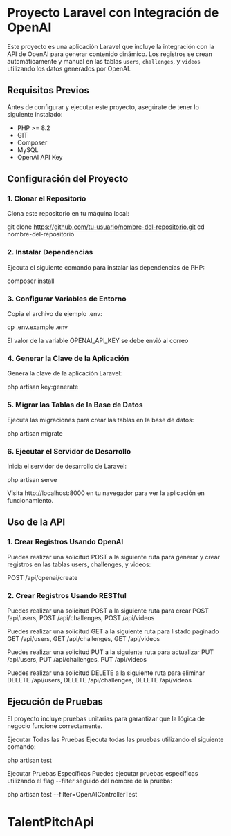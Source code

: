 # Proyecto Laravel con Integración de OpenAI

Este proyecto es una aplicación Laravel que incluye la integración con la API de OpenAI para generar contenido dinámico. 
Los registros se crean automáticamente y manual en las tablas `users`, `challenges`, y `videos` utilizando los datos generados por OpenAI.

## Requisitos Previos

Antes de configurar y ejecutar este proyecto, asegúrate de tener lo siguiente instalado:

- PHP >= 8.2
- GIT
- Composer
- MySQL
- OpenAI API Key

## Configuración del Proyecto

### 1. Clonar el Repositorio
Clona este repositorio en tu máquina local:

git clone https://github.com/tu-usuario/nombre-del-repositorio.git
cd nombre-del-repositorio


### 2. Instalar Dependencias
Ejecuta el siguiente comando para instalar las dependencias de PHP:

composer install


### 3. Configurar Variables de Entorno
Copia el archivo de ejemplo .env:

cp .env.example .env

El valor de la variable OPENAI_API_KEY se debe envió al correo

### 4. Generar la Clave de la Aplicación
Genera la clave de la aplicación Laravel:

php artisan key:generate


### 5. Migrar las Tablas de la Base de Datos
Ejecuta las migraciones para crear las tablas en la base de datos:

php artisan migrate


### 6. Ejecutar el Servidor de Desarrollo
Inicia el servidor de desarrollo de Laravel:

php artisan serve

Visita http://localhost:8000 en tu navegador para ver la aplicación en funcionamiento.


## Uso de la API

### 1. Crear Registros Usando OpenAI
Puedes realizar una solicitud POST a la siguiente ruta para generar y crear registros en las tablas users, challenges, y videos:

POST /api/openai/create


### 2. Crear Registros Usando RESTful
Puedes realizar una solicitud POST a la siguiente ruta para crear
POST /api/users, POST /api/challenges, POST /api/videos

Puedes realizar una solicitud GET a la siguiente ruta para listado paginado
GET /api/users, GET /api/challenges, GET /api/videos

Puedes realizar una solicitud PUT a la siguiente ruta para actualizar
PUT /api/users, PUT /api/challenges, PUT /api/videos

Puedes realizar una solicitud DELETE a la siguiente ruta para eliminar
DELETE /api/users, DELETE /api/challenges, DELETE /api/videos


## Ejecución de Pruebas
El proyecto incluye pruebas unitarias para garantizar que la lógica de negocio funcione correctamente.

Ejecutar Todas las Pruebas
Ejecuta todas las pruebas utilizando el siguiente comando:

php artisan test

Ejecutar Pruebas Específicas
Puedes ejecutar pruebas específicas utilizando el flag --filter seguido del nombre de la prueba:

php artisan test --filter=OpenAIControllerTest

# TalentPitchApi
